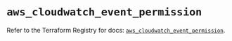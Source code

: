 # `aws_cloudwatch_event_permission`

Refer to the Terraform Registry for docs: [`aws_cloudwatch_event_permission`](https://registry.terraform.io/providers/hashicorp/aws/3.76.1/docs/resources/cloudwatch_event_permission).
